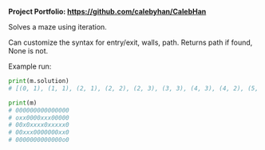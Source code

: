 **Project Portfolio: https://github.com/calebyhan/CalebHan**

Solves a maze using iteration.

Can customize the syntax for entry/exit, walls, path. Returns path if found, None is not.

Example run:
```python
print(m.solution)
# [(0, 1), (1, 1), (2, 1), (2, 2), (2, 3), (3, 3), (4, 3), (4, 2), (5, 2), (6, 2), (7, 2), (7, 1), (8, 1), (9, 1), (9, 2), (10, 2), (11, 2), (12, 2), (12, 3), (13, 3), (13, 4)]

print(m)
# 000000000000000
# oxx0000xxx00000
# 00x0xxxx0xxxxx0
# 00xxx0000000xx0
# 0000000000000o0
```